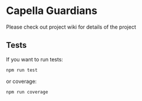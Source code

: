 # Capella Guardians

Please check out project wiki for details of the project

## Tests

If you want to run tests:

```bash
npm run test
```

or coverage:

```bash
npm run coverage
```

